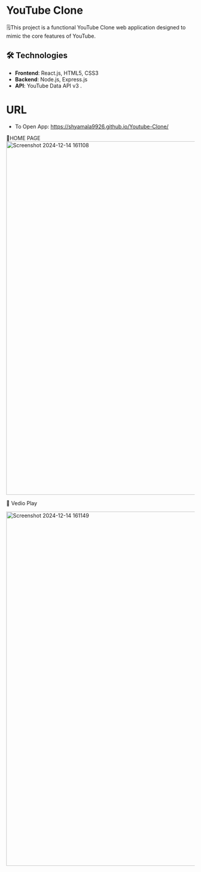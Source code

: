 # YouTube Clone
🗒️This project is a functional YouTube Clone web application designed to mimic the core features of YouTube. 
## 🛠️ Technologies 
- **Frontend**: React.js, HTML5, CSS3
- **Backend**: Node.js, Express.js
- **API**: YouTube Data API v3 .

# URL
- To Open App: https://shyamala9926.github.io/Youtube-Clone/

🌟HOME PAGE
<img width="945" alt="Screenshot 2024-12-14 161108" src="https://github.com/user-attachments/assets/a36f8c22-bdbe-4792-87df-38cfe0ae3953" />


🚀 Vedio Play

<img width="947" alt="Screenshot 2024-12-14 161149" src="https://github.com/user-attachments/assets/d416f7a8-8906-4165-99b2-528e3702b1fd" />




